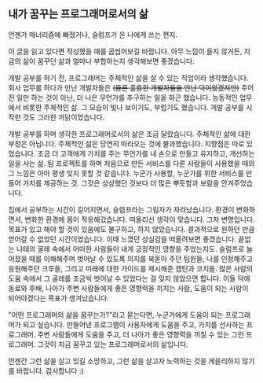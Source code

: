 ## 내가 꿈꾸는 프로그래머로서의 삶

 언젠가 매너리즘에 빠졌거나, 슬럼프가 온 나에게 쓰는 편지.

 이 글을 읽고 있다면 작성했을 때를 곱씹어보길 바랍니다. 아무 느낌이 들지 않거든, 지금의 삶이 꿈꾸던 삶과 얼마나 부합하는지 생각해보면 좋겠습니다.

 개발 공부를 하기 전, 프로그래머는 주체적인 삶을 살 수 있는 직업이라 생각했습니다. 회사 업무를 하다가 만난 개발자들은 ~~(물론 훌륭한 개발자들을 만난 덕이었겠지만)~~ 주어진 일만 하는 것이 아닌, 더 나은 무언가를 추구하는 일을 하곤 했습니다. 능동적인 업무에서 비롯한 주체적인 삶. 그 모습이 빛나 보이기도, 부럽기도 했습니다. 개발 공부를 시작한 것도 그러한 까닭이었습니다.

 개발 공부를 하며 생각한 프로그래머로서의 삶은 조금 달랐습니다. 주체적인 삶에 대한 부정은 아닙니다. 주체적인 삶은 당연히 따라오는 것에 불과했습니다. 지향점은 따로 있었습니다. 조금 더 고객에게 가치를 주는 무언가를 내 손으로 만들고 유지하고, 개선하는 일을 사는 삶. 팀 프로젝트를 하며 처음으로 만든 서비스를 다른 사람들이 사용했을 때의 그 느낌은 아마 평생 잊지 못할 것 같습니다. 누군가 사용할, 누군가를 위한 서비스를 만들어 가치를 제공하는 것. 그것은 상상했던 것보다 더 많은 뿌듯함과 보람을 안겨주었습니다.

 집에서 공부하는 시간이 길어지면서, 슬럼프라는 그림자가 자라났습니다. 환경이 변화하면서, 변화한 환경에 몸이 적응해갔습니다. 떠올리신 생각이 맞습니다. 그저 변명입니다. 목표가 있고 해야 할 것이 있음에도 불구하고, 하지 않았습니다. 결과적으로 원하던 만큼 얻어갈 수 없었던 시간이었습니다. 이때 느꼈던 상실감을 떠올려보면 좋겠습니다. 끝없는 나태의 굴레 속에서 어떠한 사람들이 내게 긍정적인 영향을 주었는지도. 슬럼프로 늘어졌을 때를 이해해주며 벗어날 수 있도록 의지를 북돋아 주던 팀원들, 나를 인정해주고 응원해주던 크루들, 그리고 미래에 대한 가이드를 제시해준 캡틴과 코치들. 많은 사람의 도움 속에서 그 굴레를 조금씩 벗어날 수 있었다는 걸 잊지 않았으면 합니다. 이들 덕에 동료와 후배, 나아가 주변 사람들에게 좋은 영향력을 끼치는 사람, 도움이 되는 사람이 되어야겠다는 목표가 생겨났습니다.

 "어떤 프로그래머의 삶을 꿈꾸는가?"라고 묻는다면, 누군가에게 도움이 되는 프로그래머가 되고 싶습니다. 만들어낸 프로그램이 사용자에게 도움을 주고, 가치를 선사하는 프로그래머. 주변 사람들에게 도움을 주고, 더 나아가 좋은 영향력을 끼칠 수 있는 그런 프로그래머. 그것이 지금 꿈꾸고 있는 프로그래머로서의 삶입니다.

 언젠간 그런 삶을 살고 있길 소망하고, 그런 삶을 살고자 노력하는 것을 게을리하지 않기를 바랍니다.
 감사합니다 :)
